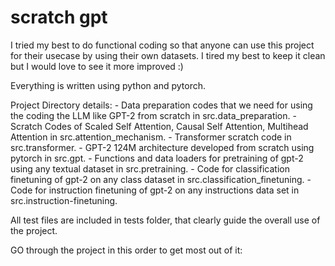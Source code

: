# scratch gpt
I tried my best to do functional coding so that anyone can use this project for their usecase by using their own datasets. I tired my best to keep it clean but I would love to see it more improved :) 

Everything is written using python and pytorch. 

Project Directory details:
        - Data preparation codes that we need for using the coding the LLM like GPT-2 from scratch in src.data_preparation.
        - Scratch Codes of Scaled Self Attention, Causal Self Attention, Multihead Attention in src.attention_mechanism.
        - Transformer scratch code in src.transformer.
        - GPT-2 124M architecture developed from scratch using pytorch in src.gpt.
        - Functions and data loaders for pretraining of gpt-2 using any textual dataset in src.pretraining.
        - Code for classification finetuning of gpt-2 on any class dataset in src.classification_finetuning.
        - Code for instruction finetuning of gpt-2 on any instructions data set in src.instruction-finetuning.

All test files are included in tests folder, that clearly guide the overall use of the project.

GO through the project in this order to get most out of it:
    